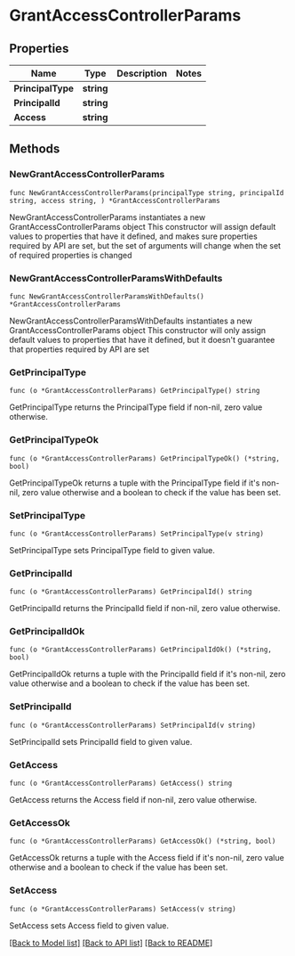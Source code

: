 # GrantAccessControllerParams

## Properties

Name | Type | Description | Notes
------------ | ------------- | ------------- | -------------
**PrincipalType** | **string** |  | 
**PrincipalId** | **string** |  | 
**Access** | **string** |  | 

## Methods

### NewGrantAccessControllerParams

`func NewGrantAccessControllerParams(principalType string, principalId string, access string, ) *GrantAccessControllerParams`

NewGrantAccessControllerParams instantiates a new GrantAccessControllerParams object
This constructor will assign default values to properties that have it defined,
and makes sure properties required by API are set, but the set of arguments
will change when the set of required properties is changed

### NewGrantAccessControllerParamsWithDefaults

`func NewGrantAccessControllerParamsWithDefaults() *GrantAccessControllerParams`

NewGrantAccessControllerParamsWithDefaults instantiates a new GrantAccessControllerParams object
This constructor will only assign default values to properties that have it defined,
but it doesn't guarantee that properties required by API are set

### GetPrincipalType

`func (o *GrantAccessControllerParams) GetPrincipalType() string`

GetPrincipalType returns the PrincipalType field if non-nil, zero value otherwise.

### GetPrincipalTypeOk

`func (o *GrantAccessControllerParams) GetPrincipalTypeOk() (*string, bool)`

GetPrincipalTypeOk returns a tuple with the PrincipalType field if it's non-nil, zero value otherwise
and a boolean to check if the value has been set.

### SetPrincipalType

`func (o *GrantAccessControllerParams) SetPrincipalType(v string)`

SetPrincipalType sets PrincipalType field to given value.


### GetPrincipalId

`func (o *GrantAccessControllerParams) GetPrincipalId() string`

GetPrincipalId returns the PrincipalId field if non-nil, zero value otherwise.

### GetPrincipalIdOk

`func (o *GrantAccessControllerParams) GetPrincipalIdOk() (*string, bool)`

GetPrincipalIdOk returns a tuple with the PrincipalId field if it's non-nil, zero value otherwise
and a boolean to check if the value has been set.

### SetPrincipalId

`func (o *GrantAccessControllerParams) SetPrincipalId(v string)`

SetPrincipalId sets PrincipalId field to given value.


### GetAccess

`func (o *GrantAccessControllerParams) GetAccess() string`

GetAccess returns the Access field if non-nil, zero value otherwise.

### GetAccessOk

`func (o *GrantAccessControllerParams) GetAccessOk() (*string, bool)`

GetAccessOk returns a tuple with the Access field if it's non-nil, zero value otherwise
and a boolean to check if the value has been set.

### SetAccess

`func (o *GrantAccessControllerParams) SetAccess(v string)`

SetAccess sets Access field to given value.



[[Back to Model list]](../README.md#documentation-for-models) [[Back to API list]](../README.md#documentation-for-api-endpoints) [[Back to README]](../README.md)


